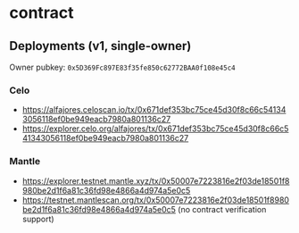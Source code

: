 # contract

## Deployments (v1, single-owner)

Owner pubkey: `0x5D369Fc897E83f35fe850c62772BAA0f108e45c4`

### Celo

- https://alfajores.celoscan.io/tx/0x671def353bc75ce45d30f8c66c541343056118ef0be949eacb7980a801136c27
- https://explorer.celo.org/alfajores/tx/0x671def353bc75ce45d30f8c66c541343056118ef0be949eacb7980a801136c27

### Mantle

- https://explorer.testnet.mantle.xyz/tx/0x50007e7223816e2f03de18501f8980be2d1f6a81c36fd98e4866a4d974a5e0c5
- https://testnet.mantlescan.org/tx/0x50007e7223816e2f03de18501f8980be2d1f6a81c36fd98e4866a4d974a5e0c5 (no contract verification support)
